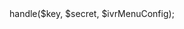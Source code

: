<?php

use MultiIvr\MultiIvr;

if (isset($_GET['zd_echo'])) {
    exit($_GET['zd_echo']);
}

require_once 'vendor/autoload.php';
$key = 'Your api key';
$secret = 'Your api secret';
$ivrMenuConfig = 'your config';
MultiIvr::default()->handle($key, $secret, $ivrMenuConfig);
